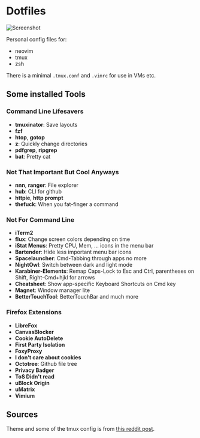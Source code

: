 # Dotfiles

![Screenshot](/img/config_screenshot.png)

Personal config files for:
- neovim
- tmux
- zsh

There is a minimal `.tmux.conf` and `.vimrc` for use in VMs etc.

 
## Some installed Tools

### Command Line Lifesavers
- **tmuxinator**: Save layouts
- **fzf**
- **htop**, **gotop**
- **z**: Quickly change directories
- **pdfgrep**, **ripgrep**
- **bat**: Pretty cat

### Not That Important But Cool Anyways
- **nnn**, **ranger**: File explorer
- **hub**: CLI for github
- **httpie**, **http prompt**
- **thefuck**: When you fat-finger a command

### Not For Command Line
- **iTerm2**
- **flux**: Change screen colors depending on time
- **iStat Menus**: Pretty CPU, Mem, ... icons in the menu bar
- **Bartender**: Hide less important menu bar icons
- **Spacelauncher**: Cmd-Tabbing through apps no more
- **NightOwl**: Switch between dark and light mode
- **Karabiner-Elements**: Remap Caps-Lock to Esc and Ctrl, parentheses on Shift, Right-Cmd+hjkl for arrows
- **Cheatsheet**: Show app-specific Keyboard Shortcuts on Cmd key
- **Magnet**: Window manager lite
- **BetterTouchTool**: BetterTouchBar and much more

### Firefox Extensions
- **LibreFox**
- **CanvasBlocker**
- **Cookie AutoDelete**
- **First Party Isolation**
- **FoxyProxy**
- **I don't care about cookies**
- **Octotree**: Github file tree
- **Privacy Badger**
- **ToS Didn't read**
- **uBlock Origin**
- **uMatrix**
- **Vimium**


## Sources
Theme and some of the tmux config is from [this reddit post](https://www.reddit.com/r/vimporn/comments/bxjd4p/cant_q_tinkering/).
